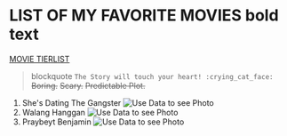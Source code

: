 # LIST OF MY FAVORITE MOVIES **bold text**
[MOVIE TIERLIST](https://www.FMovies.com)
> blockquote
`The Story will touch your heart! :crying_cat_face:
`
~~Boring.~~
~~Scary.~~
~~Predictable Plot.~~

1. She's Dating The Gangster
![Use Data to see Photo](secret-movie-files-episode-2-820.jpeg)
3. Walang Hanggan
![Use Data to see Photo](Walang_Hanggan-titlecard.jpg)
5. Praybeyt Benjamin 
![Use Data to see Photo](Praybeytbenjofficial.jpg)





